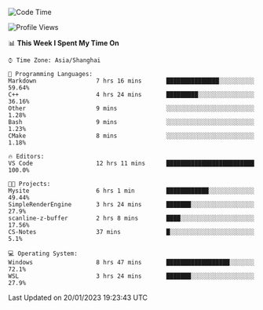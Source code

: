<!--START_SECTION:waka-->
![Code Time](http://img.shields.io/badge/Code%20Time-599%20hrs%2011%20mins-blue)

![Profile Views](http://img.shields.io/badge/Profile%20Views-1-blue)

📊 **This Week I Spent My Time On** 

```text
⌚︎ Time Zone: Asia/Shanghai

💬 Programming Languages: 
Markdown                 7 hrs 16 mins       ███████████████░░░░░░░░░░   59.64% 
C++                      4 hrs 24 mins       █████████░░░░░░░░░░░░░░░░   36.16% 
Other                    9 mins              ░░░░░░░░░░░░░░░░░░░░░░░░░   1.28% 
Bash                     9 mins              ░░░░░░░░░░░░░░░░░░░░░░░░░   1.23% 
CMake                    8 mins              ░░░░░░░░░░░░░░░░░░░░░░░░░   1.18%

🔥 Editors: 
VS Code                  12 hrs 11 mins      █████████████████████████   100.0%

🐱‍💻 Projects: 
Mysite                   6 hrs 1 min         ████████████░░░░░░░░░░░░░   49.44% 
SimpleRenderEngine       3 hrs 24 mins       ███████░░░░░░░░░░░░░░░░░░   27.9% 
scanline-z-buffer        2 hrs 8 mins        ████░░░░░░░░░░░░░░░░░░░░░   17.56% 
CS-Notes                 37 mins             █░░░░░░░░░░░░░░░░░░░░░░░░   5.1%

💻 Operating System: 
Windows                  8 hrs 47 mins       ██████████████████░░░░░░░   72.1% 
WSL                      3 hrs 24 mins       ███████░░░░░░░░░░░░░░░░░░   27.9%

```


 Last Updated on 20/01/2023 19:23:43 UTC
<!--END_SECTION:waka-->